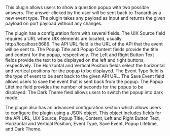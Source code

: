 This plugin allows users to show a question popup with two possible answers. The answer clicked by the user will be sent back to Tracardi as a new event type. The plugin takes any payload as input and returns the given payload on port payload without any changes. 

The plugin has a configuration form with several fields. The UIX Source field requires a URL where UIX elements are located, usually http://localhost:8686. The API URL field is the URL of the API that the event will be sent to. The Popup Title and Popup Content fields provide the title and content for the popup, respectively. The Left and Right Button Text fields provide the text to be displayed on the left and right buttons, respectively. The Horizontal and Vertical Position fields select the horizontal and vertical positions for the popup to be displayed. The Event Type field is the type of event to be sent back to the given API URL. The Save Event field allows users to save the event that is sent back from the popup. The Popup Lifetime field provides the number of seconds for the popup to be displayed. The Dark Theme field allows users to switch the popup into dark mode. 

The plugin also has an advanced configuration section which allows users to configure the plugin using a JSON object. This object includes fields for the API URL, UIX Source, Popup Title, Content, Left and Right Button Text, Horizontal and Vertical Position, Event Type, Save Event, Popup Lifetime, and Dark Theme.